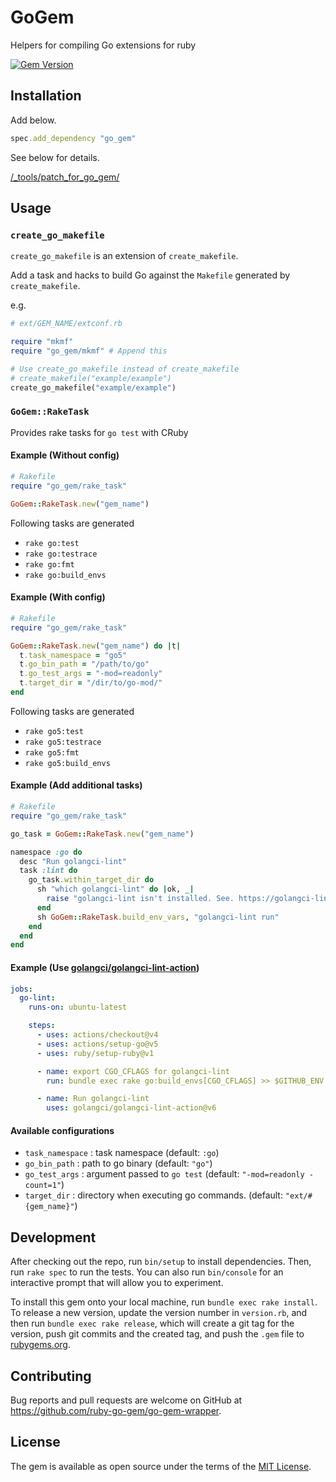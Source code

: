 # GoGem
Helpers for compiling Go extensions for ruby

[![Gem Version](https://badge.fury.io/rb/go_gem.svg)](https://badge.fury.io/rb/go_gem)

## Installation
Add below.

```ruby
spec.add_dependency "go_gem"
```

See below for details.

[/_tools/patch_for_go_gem/](/_tools/patch_for_go_gem/)

## Usage
### `create_go_makefile`
`create_go_makefile` is an extension of `create_makefile`.

Add a task and hacks to build Go against the `Makefile` generated by `create_makefile`.

e.g.

```ruby
# ext/GEM_NAME/extconf.rb

require "mkmf"
require "go_gem/mkmf" # Append this

# Use create_go_makefile instead of create_makefile
# create_makefile("example/example")
create_go_makefile("example/example")
```

### `GoGem::RakeTask`
Provides rake tasks for `go test` with CRuby

#### Example (Without config)
```ruby
# Rakefile
require "go_gem/rake_task"

GoGem::RakeTask.new("gem_name")
```

Following tasks are generated

* `rake go:test`
* `rake go:testrace`
* `rake go:fmt`
* `rake go:build_envs`

#### Example (With config)
```ruby
# Rakefile
require "go_gem/rake_task"

GoGem::RakeTask.new("gem_name") do |t|
  t.task_namespace = "go5"
  t.go_bin_path = "/path/to/go"
  t.go_test_args = "-mod=readonly"
  t.target_dir = "/dir/to/go-mod/"
end
```

Following tasks are generated

* `rake go5:test`
* `rake go5:testrace`
* `rake go5:fmt`
* `rake go5:build_envs`

#### Example (Add additional tasks)
```ruby
# Rakefile
require "go_gem/rake_task"

go_task = GoGem::RakeTask.new("gem_name")

namespace :go do
  desc "Run golangci-lint"
  task :lint do
    go_task.within_target_dir do
      sh "which golangci-lint" do |ok, _|
        raise "golangci-lint isn't installed. See. https://golangci-lint.run/welcome/install/" unless ok
      end
      sh GoGem::RakeTask.build_env_vars, "golangci-lint run"
    end
  end
end
```

#### Example (Use [golangci/golangci-lint-action](https://github.com/golangci/golangci-lint-action))
```yml
jobs:
  go-lint:
    runs-on: ubuntu-latest

    steps:
      - uses: actions/checkout@v4
      - uses: actions/setup-go@v5
      - uses: ruby/setup-ruby@v1

      - name: export CGO_CFLAGS for golangci-lint
        run: bundle exec rake go:build_envs[CGO_CFLAGS] >> $GITHUB_ENV

      - name: Run golangci-lint
        uses: golangci/golangci-lint-action@v6
```

#### Available configurations
* `task_namespace` : task namespace (default: `:go`)
* `go_bin_path` : path to go binary (default: `"go"`)
* `go_test_args` : argument passed to `go test` (default: `"-mod=readonly -count=1"`)
* `target_dir` : directory when executing go commands. (default: `"ext/#{gem_name}"`)

## Development

After checking out the repo, run `bin/setup` to install dependencies. Then, run `rake spec` to run the tests. You can also run `bin/console` for an interactive prompt that will allow you to experiment.

To install this gem onto your local machine, run `bundle exec rake install`. To release a new version, update the version number in `version.rb`, and then run `bundle exec rake release`, which will create a git tag for the version, push git commits and the created tag, and push the `.gem` file to [rubygems.org](https://rubygems.org).

## Contributing

Bug reports and pull requests are welcome on GitHub at https://github.com/ruby-go-gem/go-gem-wrapper.

## License

The gem is available as open source under the terms of the [MIT License](https://opensource.org/licenses/MIT).

